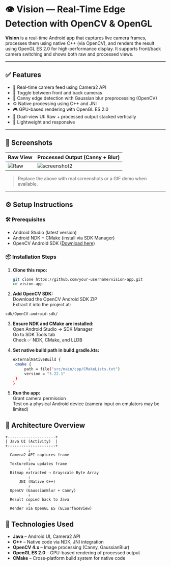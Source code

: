# 👁️ Vision — Real-Time Edge Detection with OpenCV & OpenGL

**Vision** is a real-time Android app that captures live camera frames, processes them using native C++ (via OpenCV), and renders the result using OpenGL ES 2.0 for high-performance display. It supports front/back camera switching and shows both raw and processed views.

---

## ✅ Features

- 📸 Real-time camera feed using Camera2 API
- 🔄 Toggle between front and back cameras
- 🧠 Canny edge detection with Gaussian blur preprocessing (OpenCV)
- ⚙️ Native processing using C++ and JNI
- 🎮 GPU-based rendering with OpenGL ES 2.0
- 🔁 Dual-view UI: Raw + processed output stacked vertically
- 🎯 Lightweight and responsive

---

## 📸 Screenshots

| Raw View                         | Processed Output (Canny + Blur)        |
|----------------------------------|----------------------------------------|
| ![Raw](screenshots/raw_view.png) | ![screenshot2](https://github.com/user-attachments/assets/d96d7212-ec17-4469-bb8d-ae5438ad4619)|


> Replace the above with real screenshots or a GIF demo when available.

---

## ⚙️ Setup Instructions

### 🛠 Prerequisites

- Android Studio (latest version)
- Android NDK + CMake (install via SDK Manager)
- OpenCV Android SDK ([Download here](https://opencv.org/releases/))

### 📦 Installation Steps

1. **Clone this repo:**

   ```bash
   git clone https://github.com/your-username/vision-app.git
   cd vision-app
   ```
2.  **Add OpenCV SDK:** <br>
     Download the OpenCV Android SDK ZIP <br>
     Extract it into the project at:
    
   ```bash
   sdk/OpenCV-android-sdk/
   ```
3. **Ensure NDK and CMake are installed:** <br>
Open Android Studio → SDK Manager <br>
Go to SDK Tools tab <br>
Check ✅ NDK, CMake, and LLDB

4. **Set native build path in build.gradle.kts:**
   ```bash
   externalNativeBuild {
    cmake {
        path = file("src/main/cpp/CMakeLists.txt")
        version = "3.22.1"
    }
   }
   ```
5. **Run the app:** <br>
Grant camera permission <br>
Test on a physical Android device (camera input on emulators may be limited)

## 🧠 Architecture Overview

```plaintext
+---------------------+
| Java UI (Activity)  |
+---------------------+
          ↓
  Camera2 API captures frame
          ↓
  TextureView updates frame
          ↓
  Bitmap extracted → Grayscale Byte Array
          ↓
      JNI (Native C++)
          ↓
  OpenCV (GaussianBlur + Canny)
          ↓
  Result copied back to Java
          ↓
  Render via OpenGL ES (GLSurfaceView)
```
## 🧩 Technologies Used

- **Java** – Android UI, Camera2 API
- **C++** – Native code via NDK, JNI integration
- **OpenCV 4.x** – Image processing (Canny, GaussianBlur)
- **OpenGL ES 2.0** – GPU-based rendering of processed output
- **CMake** – Cross-platform build system for native code

   
